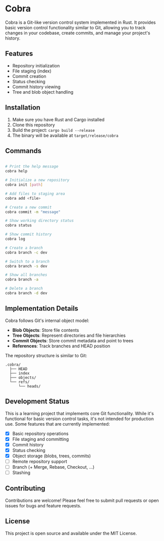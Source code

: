 # Cobra

Cobra is a Git-like version control system implemented in Rust. It provides basic version control functionality similar to Git, allowing you to track changes in your codebase, create commits, and manage your project's history.

## Features

- Repository initialization
- File staging (index)
- Commit creation
- Status checking
- Commit history viewing
- Tree and blob object handling

## Installation

1. Make sure you have Rust and Cargo installed
2. Clone this repository
3. Build the project: `cargo build --release`
4. The binary will be available at `target/release/cobra`

## Commands

```bash

# Print the help message
cobra help

# Initialize a new repository
cobra init [path]

# Add files to staging area
cobra add <file>

# Create a new commit
cobra commit -m "message"

# Show working directory status
cobra status

# Show commit history
cobra log

# Create a branch
cobra branch -c dev

# Switch to a branch 
cobra branch -s dev

# Show all branches 
cobra branch -a

# Delete a branch 
cobra branch -d dev
```

## Implementation Details

Cobra follows Git's internal object model:

- **Blob Objects**: Store file contents
- **Tree Objects**: Represent directories and file hierarchies
- **Commit Objects**: Store commit metadata and point to trees
- **References**: Track branches and HEAD position

The repository structure is similar to Git:
```
.cobra/
  ├── HEAD
  ├── index
  ├── objects/
  └── refs/
      └── heads/
```

## Development Status

This is a learning project that implements core Git functionality. While it's functional for basic version control tasks, it's not intended for production use. Some features that are currently implemented:

- [x] Basic repository operations
- [x] File staging and committing
- [x] Commit history
- [x] Status checking
- [x] Object storage (blobs, trees, commits)
- [ ] Remote repository support
- [ ] Branch (+ Merge, Rebase, Checkout, ...)
- [ ] Stashing

## Contributing

Contributions are welcome! Please feel free to submit pull requests or open issues for bugs and feature requests.

## License

This project is open source and available under the MIT License.

